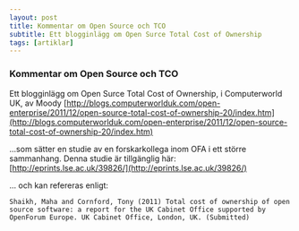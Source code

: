 ```yaml
---
layout: post
title: Kommentar om Open Source och TCO
subtitle: Ett blogginlägg om Open Surce Total Cost of Ownership
tags: [artiklar]
---
```


### Kommentar om Open Source och TCO
Ett blogginlägg om Open Surce Total Cost of Ownership, i Computerworld UK, av Moody
[http://blogs.computerworlduk.com/open-enterprise/2011/12/open-source-total-cost-of-ownership-20/index.htm](http://blogs.computerworlduk.com/open-enterprise/2011/12/open-source-total-cost-of-ownership-20/index.htm)

...som sätter en studie av en forskarkollega inom OFA i ett större
sammanhang. Denna studie är tillgänglig här:
[http://eprints.lse.ac.uk/39826/](http://eprints.lse.ac.uk/39826/)

... och kan refereras enligt:

```
Shaikh, Maha and Cornford, Tony (2011) Total cost of ownership of open
source software: a report for the UK Cabinet Office supported by
OpenForum Europe. UK Cabinet Office, London, UK. (Submitted)
```
